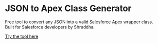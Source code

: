 # JSON to Apex Class Generator

Free tool to convert any JSON into a valid Salesforce Apex wrapper class. Built for Salesforce developers by Shraddha.

[Try the tool here](https://your-username.github.io/json-to-apex/)

